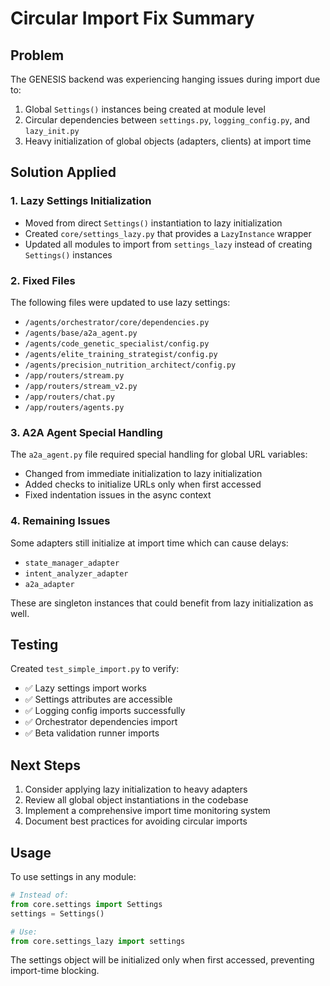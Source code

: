 # Circular Import Fix Summary

## Problem
The GENESIS backend was experiencing hanging issues during import due to:
1. Global `Settings()` instances being created at module level
2. Circular dependencies between `settings.py`, `logging_config.py`, and `lazy_init.py`
3. Heavy initialization of global objects (adapters, clients) at import time

## Solution Applied

### 1. Lazy Settings Initialization
- Moved from direct `Settings()` instantiation to lazy initialization
- Created `core/settings_lazy.py` that provides a `LazyInstance` wrapper
- Updated all modules to import from `settings_lazy` instead of creating `Settings()` instances

### 2. Fixed Files
The following files were updated to use lazy settings:
- `/agents/orchestrator/core/dependencies.py`
- `/agents/base/a2a_agent.py`
- `/agents/code_genetic_specialist/config.py`
- `/agents/elite_training_strategist/config.py`
- `/agents/precision_nutrition_architect/config.py`
- `/app/routers/stream.py`
- `/app/routers/stream_v2.py`
- `/app/routers/chat.py`
- `/app/routers/agents.py`

### 3. A2A Agent Special Handling
The `a2a_agent.py` file required special handling for global URL variables:
- Changed from immediate initialization to lazy initialization
- Added checks to initialize URLs only when first accessed
- Fixed indentation issues in the async context

### 4. Remaining Issues
Some adapters still initialize at import time which can cause delays:
- `state_manager_adapter`
- `intent_analyzer_adapter`
- `a2a_adapter`

These are singleton instances that could benefit from lazy initialization as well.

## Testing
Created `test_simple_import.py` to verify:
- ✅ Lazy settings import works
- ✅ Settings attributes are accessible
- ✅ Logging config imports successfully
- ✅ Orchestrator dependencies import
- ✅ Beta validation runner imports

## Next Steps
1. Consider applying lazy initialization to heavy adapters
2. Review all global object instantiations in the codebase
3. Implement a comprehensive import time monitoring system
4. Document best practices for avoiding circular imports

## Usage
To use settings in any module:
```python
# Instead of:
from core.settings import Settings
settings = Settings()

# Use:
from core.settings_lazy import settings
```

The settings object will be initialized only when first accessed, preventing import-time blocking.